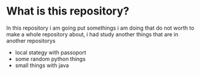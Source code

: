 # What is this repository?
In this repository i am going put somethings i am doing that do not worth to make a whole repository about, i had study another things that are in another repositorys
* local stategy with passoport
* some random python things
* small things with java
